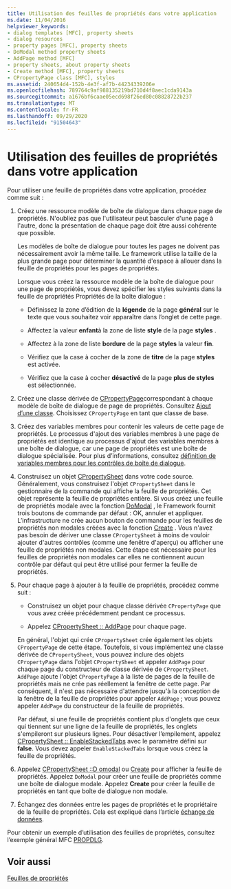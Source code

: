 ```yaml
---
title: Utilisation des feuilles de propriétés dans votre application
ms.date: 11/04/2016
helpviewer_keywords:
- dialog templates [MFC], property sheets
- dialog resources
- property pages [MFC], property sheets
- DoModal method property sheets
- AddPage method [MFC]
- property sheets, about property sheets
- Create method [MFC], property sheets
- CPropertyPage class [MFC], styles
ms.assetid: 240654d4-152b-4e3f-af7b-44234339206e
ms.openlocfilehash: 789764c9af988135219bd710d4f8aec1cda9143a
ms.sourcegitcommit: a1676bf6caae05ecd698f26ed80c08828722b237
ms.translationtype: MT
ms.contentlocale: fr-FR
ms.lasthandoff: 09/29/2020
ms.locfileid: "91504643"
---
```

# <a name="using-property-sheets-in-your-application"></a>Utilisation des feuilles de propriétés dans votre application

Pour utiliser une feuille de propriétés dans votre application, procédez comme suit :

1. Créez une ressource modèle de boîte de dialogue dans chaque page de propriétés. N'oubliez pas que l'utilisateur peut basculer d'une page à l'autre, donc la présentation de chaque page doit être aussi cohérente que possible.

   Les modèles de boîte de dialogue pour toutes les pages ne doivent pas nécessairement avoir la même taille. Le framework utilise la taille de la plus grande page pour déterminer la quantité d'espace à allouer dans la feuille de propriétés pour les pages de propriétés.

   Lorsque vous créez la ressource modèle de la boîte de dialogue pour une page de propriétés, vous devez spécifier les styles suivants dans la feuille de propriétés Propriétés de la boîte dialogue :

   - Définissez la zone d’édition de la **légende** de la page **général** sur le texte que vous souhaitez voir apparaître dans l’onglet de cette page.

   - Affectez la valeur **enfant**à la zone de liste **style** de la page **styles** .

   - Affectez à la zone de liste **bordure** de la page **styles** la valeur **fin**.

   - Vérifiez que la case à cocher de la zone de **titre** de la page **styles** est activée.

   - Vérifiez que la case à cocher **désactivé** de la page **plus de styles** est sélectionnée.

1. Créez une classe dérivée de [CPropertyPage](../mfc/reference/cpropertypage-class.md)correspondant à chaque modèle de boîte de dialogue de page de propriétés. Consultez [Ajout d’une classe](../ide/adding-a-class-visual-cpp.md). Choisissez `CPropertyPage` en tant que classe de base.

1. Créez des variables membres pour contenir les valeurs de cette page de propriétés. Le processus d'ajout des variables membres à une page de propriétés est identique au processus d'ajout des variables membres à une boîte de dialogue, car une page de propriétés est une boîte de dialogue spécialisée. Pour plus d’informations, consultez [définition de variables membres pour les contrôles de boîte de dialogue](../windows/adding-editing-or-deleting-controls.md).

1. Construisez un objet [CPropertySheet](../mfc/reference/cpropertysheet-class.md) dans votre code source. Généralement, vous construisez l'objet `CPropertySheet` dans le gestionnaire de la commande qui affiche la feuille de propriétés. Cet objet représente la feuille de propriétés entière. Si vous créez une feuille de propriétés modale avec la fonction [DoModal](../mfc/reference/cpropertysheet-class.md#domodal) , le Framework fournit trois boutons de commande par défaut : OK, annuler et appliquer. L’infrastructure ne crée aucun bouton de commande pour les feuilles de propriétés non modales créées avec la fonction [Create](../mfc/reference/cpropertysheet-class.md#create) . Vous n'avez pas besoin de dériver une classe `CPropertySheet` à moins de vouloir ajouter d'autres contrôles (comme une fenêtre d'aperçu) ou afficher une feuille de propriétés non modales. Cette étape est nécessaire pour les feuilles de propriétés non modales car elles ne contiennent aucun contrôle par défaut qui peut être utilisé pour fermer la feuille de propriétés.

1. Pour chaque page à ajouter à la feuille de propriétés, procédez comme suit :

   - Construisez un objet pour chaque classe dérivée `CPropertyPage` que vous avez créée précédemment pendant ce processus.

   - Appelez [CPropertySheet :: AddPage](../mfc/reference/cpropertysheet-class.md#addpage) pour chaque page.

   En général, l'objet qui crée `CPropertySheet` crée également les objets `CPropertyPage` de cette étape. Toutefois, si vous implémentez une classe dérivée de `CPropertySheet`, vous pouvez inclure des objets `CPropertyPage` dans l'objet `CPropertySheet` et appeler `AddPage` pour chaque page du constructeur de classe dérivée de `CPropertySheet`. `AddPage` ajoute l'objet `CPropertyPage` à la liste de pages de la feuille de propriétés mais ne crée pas réellement la fenêtre de cette page. Par conséquent, il n'est pas nécessaire d'attendre jusqu'à la conception de la fenêtre de la feuille de propriétés pour appeler `AddPage` ; vous pouvez appeler `AddPage` du constructeur de la feuille de propriétés.

   Par défaut, si une feuille de propriétés contient plus d'onglets que ceux qui tiennent sur une ligne de la feuille de propriétés, les onglets s'empileront sur plusieurs lignes. Pour désactiver l’empilement, appelez [CPropertySheet :: EnableStackedTabs](../mfc/reference/cpropertysheet-class.md#enablestackedtabs) avec le paramètre défini sur **false**. Vous devez appeler `EnableStackedTabs` lorsque vous créez la feuille de propriétés.

1. Appelez [CPropertySheet ::D omodal](../mfc/reference/cpropertysheet-class.md#domodal) ou [Create](../mfc/reference/cpropertysheet-class.md#create) pour afficher la feuille de propriétés. Appelez `DoModal` pour créer une feuille de propriétés comme une boîte de dialogue modale. Appelez **Create** pour créer la feuille de propriétés en tant que boîte de dialogue non modale.

1. Échangez des données entre les pages de propriétés et le propriétaire de la feuille de propriétés. Cela est expliqué dans l’article [échange de données](../mfc/exchanging-data.md).

Pour obtenir un exemple d’utilisation des feuilles de propriétés, consultez l’exemple général MFC [PROPDLG](../overview/visual-cpp-samples.md).

## <a name="see-also"></a>Voir aussi

[Feuilles de propriétés](../mfc/property-sheets-mfc.md)
